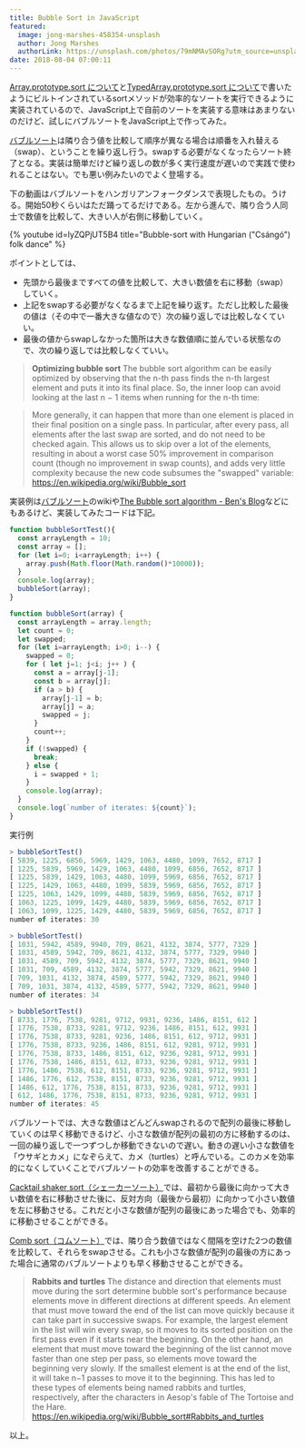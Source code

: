 ```yaml
---
title: Bubble Sort in JavaScript
featured:
  image: jong-marshes-458354-unsplash
  author: Jong Marshes
  authorLink: https://unsplash.com/photos/79mNMAvSORg?utm_source=unsplash&utm_medium=referral&utm_content=creditCopyText
date: 2018-08-04 07:00:11
---
```

[Array.prototype.sort について](https://memolog.org/2018/about-array-prototype-sort.html)と[TypedArray.prototype.sort について](https://memolog.org/2018/about-typedarray-prototype-sort.html)で書いたようにビルトインされているsortメソッドが効率的なソートを実行できるように実装されているので、JavaScript上で自前のソートを実装する意味はあまりないのだけど、試しにバブルソートをJavaScript上で作ってみた。<!-- more -->

[バブルソート](https://en.wikipedia.org/wiki/Bubble_sort)は隣り合う値を比較して順序が異なる場合は順番を入れ替える（swap）、ということを繰り返し行う。swapする必要がなくなったらソート終了となる。実装は簡単だけど繰り返しの数が多く実行速度が遅いので実践で使われることはない。でも悪い例みたいのでよく登場する。

下の動画はバブルソートをハンガリアンフォークダンスで表現したもの。うける。開始50秒くらいはただ踊ってるだけである。左から進んで、隣り合う人同士で数値を比較して、大きい人が右側に移動していく。

{% youtube id=lyZQPjUT5B4 title="Bubble-sort with Hungarian ("Csángó") folk dance" %}

ポイントとしては、

* 先頭から最後まですべての値を比較して、大きい数値を右に移動（swap）していく。
* 上記をswapする必要がなくなるまで上記を繰り返す。ただし比較した最後の値は（その中で一番大きな値なので）次の繰り返しでは比較しなくていい。
* 最後の値からswapしなかった箇所は大きな数値順に並んでいる状態なので、次の繰り返しでは比較しなくていい。

> **Optimizing bubble sort**
The bubble sort algorithm can be easily optimized by observing that the n-th pass finds the n-th largest element and puts it into its final place. So, the inner loop can avoid looking at the last n − 1 items when running for the n-th time:

> More generally, it can happen that more than one element is placed in their final position on a single pass. In particular, after every pass, all elements after the last swap are sorted, and do not need to be checked again. This allows us to skip over a lot of the elements, resulting in about a worst case 50% improvement in comparison count (though no improvement in swap counts), and adds very little complexity because the new code subsumes the "swapped" variable:
https://en.wikipedia.org/wiki/Bubble_sort

実装例は[バブルソート](https://en.wikipedia.org/wiki/Bubble_sort)のwikiや[The Bubble sort algorithm - Ben's Blog](http://blog.benoitvallon.com/sorting-algorithms-in-javascript/the-bubble-sort-algorithm/)などにもあるけど、実装してみたコードは下記。

```javascript
function bubbleSortTest(){
  const arrayLength = 10;
  const array = [];
  for (let i=0; i<arrayLength; i++) {
    array.push(Math.floor(Math.random()*10000));
  }
  console.log(array);
  bubbleSort(array);
}

function bubbleSort(array) {
  const arrayLength = array.length;
  let count = 0;
  let swapped;
  for (let i=arrayLength; i>0; i--) {
    swapped = 0;
    for ( let j=1; j<i; j++ ) {
      const a = array[j-1];
      const b = array[j];
      if (a > b) {
        array[j-1] = b;
        array[j] = a;
        swapped = j;
      }
      count++;
    }
    if (!swapped) {
      break;
    } else {
      i = swapped + 1;
    }
    console.log(array);
  }
  console.log(`number of iterates: ${count}`);
}
```

実行例
```javascript
> bubbleSortTest()
[ 5839, 1225, 6856, 5969, 1429, 1063, 4480, 1099, 7652, 8717 ]
[ 1225, 5839, 5969, 1429, 1063, 4480, 1099, 6856, 7652, 8717 ]
[ 1225, 5839, 1429, 1063, 4480, 1099, 5969, 6856, 7652, 8717 ]
[ 1225, 1429, 1063, 4480, 1099, 5839, 5969, 6856, 7652, 8717 ]
[ 1225, 1063, 1429, 1099, 4480, 5839, 5969, 6856, 7652, 8717 ]
[ 1063, 1225, 1099, 1429, 4480, 5839, 5969, 6856, 7652, 8717 ]
[ 1063, 1099, 1225, 1429, 4480, 5839, 5969, 6856, 7652, 8717 ]
number of iterates: 30

> bubbleSortTest()
[ 1031, 5942, 4589, 9940, 709, 8621, 4132, 3874, 5777, 7329 ]
[ 1031, 4589, 5942, 709, 8621, 4132, 3874, 5777, 7329, 9940 ]
[ 1031, 4589, 709, 5942, 4132, 3874, 5777, 7329, 8621, 9940 ]
[ 1031, 709, 4589, 4132, 3874, 5777, 5942, 7329, 8621, 9940 ]
[ 709, 1031, 4132, 3874, 4589, 5777, 5942, 7329, 8621, 9940 ]
[ 709, 1031, 3874, 4132, 4589, 5777, 5942, 7329, 8621, 9940 ]
number of iterates: 34

> bubbleSortTest()
[ 8733, 1776, 7538, 9281, 9712, 9931, 9236, 1486, 8151, 612 ]
[ 1776, 7538, 8733, 9281, 9712, 9236, 1486, 8151, 612, 9931 ]
[ 1776, 7538, 8733, 9281, 9236, 1486, 8151, 612, 9712, 9931 ]
[ 1776, 7538, 8733, 9236, 1486, 8151, 612, 9281, 9712, 9931 ]
[ 1776, 7538, 8733, 1486, 8151, 612, 9236, 9281, 9712, 9931 ]
[ 1776, 7538, 1486, 8151, 612, 8733, 9236, 9281, 9712, 9931 ]
[ 1776, 1486, 7538, 612, 8151, 8733, 9236, 9281, 9712, 9931 ]
[ 1486, 1776, 612, 7538, 8151, 8733, 9236, 9281, 9712, 9931 ]
[ 1486, 612, 1776, 7538, 8151, 8733, 9236, 9281, 9712, 9931 ]
[ 612, 1486, 1776, 7538, 8151, 8733, 9236, 9281, 9712, 9931 ]
number of iterates: 45
```

バブルソートでは、大きな数値はどんどんswapされるので配列の最後に移動していくのは早く移動できるけど、小さな数値が配列の最初の方に移動するのは、一回の繰り返しで一つずつしか移動できないので遅い。動きの遅い小さな数値を「ウサギとカメ」になぞらえて、カメ（turtles）と呼んでいる。このカメを効率的になくしていくことでバブルソートの効率を改善することができる。

[Cacktail shaker sort（シェーカーソート）](https://en.wikipedia.org/wiki/Cocktail_shaker_sort)では、最初から最後に向かって大きい数値を右に移動させた後に、反対方向（最後から最初）に向かって小さい数値を左に移動させる。これだと小さな数値が配列の最後にあった場合でも、効率的に移動させることができる。

[Comb sort（コムソート）](https://en.wikipedia.org/wiki/Comb_sort)では、隣り合う数値ではなく間隔を空けた2つの数値を比較して、それらをswapさせる。これも小さな数値が配列の最後の方にあった場合に通常のバブルソートよりも早く移動させることができる。

> **Rabbits and turtles**
The distance and direction that elements must move during the sort determine bubble sort's performance because elements move in different directions at different speeds. An element that must move toward the end of the list can move quickly because it can take part in successive swaps. For example, the largest element in the list will win every swap, so it moves to its sorted position on the first pass even if it starts near the beginning. On the other hand, an element that must move toward the beginning of the list cannot move faster than one step per pass, so elements move toward the beginning very slowly. If the smallest element is at the end of the list, it will take n−1 passes to move it to the beginning. This has led to these types of elements being named rabbits and turtles, respectively, after the characters in Aesop's fable of The Tortoise and the Hare.
https://en.wikipedia.org/wiki/Bubble_sort#Rabbits_and_turtles

以上。
